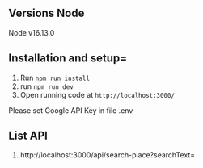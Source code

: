 
## Versions Node
Node v16.13.0

## Installation and setup=
1. Run `npm run install`
2. run `npm run dev`
3. Open running code at `http://localhost:3000/`

Please set Google API Key in file .env

## List API

1. http://localhost:3000/api/search-place?searchText=
